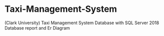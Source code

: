 # Taxi-Management-System
(Clark University) Taxi Management System Database with SQL Server 2018
Database report and Er Diagram
